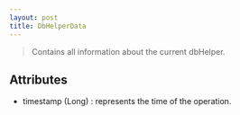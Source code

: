 ```yaml
---
layout: post
title: DbHelperData
---
```


> Contains all information about the current dbHelper.

Attributes
----------
- timestamp (Long) : represents the time of the operation.
